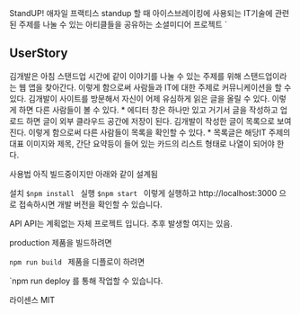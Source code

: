 StandUP!
애자일 프랙티스 standup 할 때 아이스브레이킹에 사용되는 IT기술에 관련된 주제를 나눌 수 있는 아티클들을 공유하는 소셜미디어 프로젝트
`</pre>

## UserStory
김개발은 아침 스탠드업 시간에 같이 이야기를 나눌 수 있는 주제를 위해 스탠드업이라는 웹 앱을 찾아간다. 이렇게 함으로써 사람들과 IT에 대한 주제로 커뮤니케이션을 할 수 있다.
김개발이 사이트를 방문해서 자신이 어제 유심하게 읽은 글을 올릴 수 있다. 이렇게 하면 다른 사람들이 볼 수 있다. * 에디터 창은 하나만 있고 거기서 글을 작성하고 업로드 하면 글이 외부 클라우드 공간에 저장이 된다.
김개발이 작성한 글이 목록으로 보여진다. 이렇게 함으로써 다른 사람들이 목록을 확인할 수 있다. * 목록글은 해당IT 주제의 대표 이미지와 제목, 간단 요약등이 들어 있는 카드의 리스트 형태로 나열이 되어야 한다.

사용법
아직 빌드중이지만 아래와 같이 설계됨

설치
`$npm install
`
실행
`$npm start
`
이렇게 실행하고 http://localhost:3000 으로 접속하시면 개발 버전을 확인할 수 있습니다.

API
API는 계획없는 자체 프로젝트 입니다. 추후 발생할 여지는 있음.

production
제품을 빌드하려면

`npm run build
`
제품을 디플로이 하려면

`npm run deploy
를 통해 작업할 수 있습니다.

라이센스
MIT